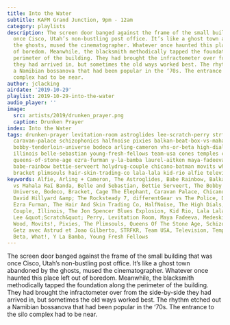 ```yaml
---
title: Into the Water
subtitle: KAFM Grand Junction, 9pm - 12am
category: playlists
description: The screen door banged against the frame of the small building that was
  once Cisco, Utah’s non-bustling post office. It’s like a ghost town abandoned by
  the ghosts, mused the cinematographer. Whatever once haunted this place left out
  of boredom. Meanwhile, the blacksmith methodically tapped the foundation along the
  perimeter of the building. They had brought the infractometer over from the side-by-side
  they had arrived in, but sometimes the old ways worked best. The rhythm etched out
  a Namibian bossanova that had been popular in the ‘70s. The entrance to the silo
  complex had to be near.
author: jclacking
airdate: '2019-10-29'
playlist: 2019-10-29-into-the-water
audio_player: ''
image:
  src: artists/2019/drunken_prayer.png
  caption: Drunken Prayer
index: Into the Water
tags: drunken-prayer levitation-room astroglides lee-scratch-perry strfkr david-hillyard-rocksteady-7
  caravan-palace schizophonics halfnoise pixies balkan-beat-box-vs-mahala-rai-banda
  bobby-tenderloin-universe bodeco arling-cameron vhs-or-beta high-dials jon-spencer-blues-explosion
  illinois belle-sebastian young-fresh-fellows team-usa cones temples cage-elephant
  queens-of-stone-age ezra-furman y-la-bamba laurel-aitken maya-fadeeva differentgear-vs-police
  babe-rainbow bettie-serveert holydrug-couple chicano-batman movits what stan-getz-avec-astrud-et-joao-gilberto
  bracket plimsouls hair-skin-trading-co lala-lala kid-rio alfie television medeski-martin-wood
keywords: Alfie, Arling + Cameron, The Astroglides, Babe Rainbow, Balkan Beat Box
  vs Mahala Raï Banda, Belle and Sebastian, Bettie Serveert, The Bobby Tenderloin
  Universe, Bodeco, Bracket, Cage The Elephant, Caravan Palace, Chicano Batman, Cones,
  David Hillyard &amp; The Rocksteady 7, differentGear vs The Police, Drunken Prayer,
  Ezra Furman, The Hair And Skin Trading Co, HalfNoise, The High Dials, The Holydrug
  Couple, Illinois, The Jon Spencer Blues Explosion, Kid Rio, Lala Lala, Laurel Aitken,
  Lee &quot;Scratch&quot; Perry, Levitation Room, Maya Fadeeva, Medeski, Martin +
  Wood, Movits!, Pixies, The Plimsouls, Queens Of The Stone Age, Schizophonics, Stan
  Getz avec Astrud et Joao Gilberto, STRFKR, Team USA, Television, Temples, VHS Or
  Beta, What!, Y La Bamba, Young Fresh Fellows
---
```

The screen door banged against the frame of the small building that was once Cisco, Utah’s non-bustling post office. It’s like a ghost town abandoned by the ghosts, mused the cinematographer. Whatever once haunted this place left out of boredom. Meanwhile, the blacksmith methodically tapped the foundation along the perimeter of the building. They had brought the infractometer over from the side-by-side they had arrived in, but sometimes the old ways worked best. The rhythm etched out a Namibian bossanova that had been popular in the ‘70s. The entrance to the silo complex had to be near.
